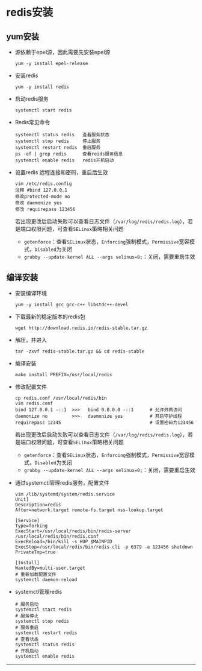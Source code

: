 # redis安装

## yum安装

- 源依赖于epel源，因此需要先安装epel源

  ```shell
  yum -y install epel-release
  ```

- 安装redis

  ```shell
  yum -y install redis
  ```

- 启动redis服务

  ```shell
  systemctl start redis
  ```

- Redis常见命令

  ```shell
  systemctl status redis   查看服务状态
  systemctl stop redis     停止服务
  systemctl restart redis  重启服务
  ps -ef | grep redis      查看reids服务信息
  systemctl enable redis   redis开机启动
  ```

- 设置redis 远程连接和密码，重启后生效

  ```
  vim /etc/redis.config
  注释 #bind 127.0.0.1
  修改protected-mode no
  修改 daemonize yes
  修改 requirepass 123456
  ```
  若出现更改后启动失败可以查看日志文件（`/var/log/redis/redis.log`），若是端口权限问题，可查看`SELinux`策略相关问题</br>
  - `getenforce`：查看`SELinux`状态，`Enforcing`强制模式，`Permissive`宽容模式，`Disabled`为关闭
  - `grubby --update-kernel ALL --args selinux=0;`：关闭，需要重启生效

## 编译安装

- 安装编译环境

  ```shell
  yum -y install gcc gcc-c++ libstdc++-devel
  ```

- 下载最新的稳定版本的redis包

  ```shell
  wget http://download.redis.io/redis-stable.tar.gz
  ```

- 解压，并进入

  ```shell
  tar -zxvf redis-stable.tar.gz && cd redis-stable
  ```

- 编译安装

  ```shell
  make install PREFIX=/usr/local/redis
  ```

- 修改配置文件

  ```
  cp redis.conf /usr/local/redis/bin 
  vim redis.conf
  bind 127.0.0.1 -::1  >>>   bind 0.0.0.0 -::1      # 允许外网访问
  daemonize no         >>>   daemonize yes          # 开启守护线程
  requirepass 12345                                 # 设置密码为123456
  ```
  若出现更改后启动失败可以查看日志文件（`/var/log/redis/redis.log`），若是端口权限问题，可查看`SELinux`策略相关问题</br>
  - `getenforce`：查看`SELinux`状态，`Enforcing`强制模式，`Permissive`宽容模式，`Disabled`为关闭
  - `grubby --update-kernel ALL --args selinux=0;`：关闭，需要重启生效

- 通过systemctl管理redis服务，配置文件

  ```
  vim /lib/systemd/system/redis.service
  Unit]
  Description=redis
  After=network.target remote-fs.target nss-lookup.target
  
  [Service]
  Type=forking
  ExecStart=/usr/local/redis/bin/redis-server /usr/local/redis/bin/redis.conf
  ExecReload=/bin/kill -s HUP $MAINPID
  ExecStop=/usr/local/redis/bin/redis-cli -p 6379 -a 123456 shutdown
  PrivateTmp=true
  
  [Install]
  WantedBy=multi-user.target
  # 重新加载配置文件
  systemctl daemon-reload
  ```

- systemctl管理redis

  ```shell
  # 服务启动
  systemctl start redis    
  # 服务停止
  systemctl stop redis
  # 服务重启
  systemctl restart redis
  # 查看状态
  systemctl status redis
  # 开机启动
  systemctl enable redis
  ```

----
